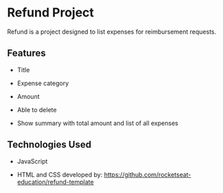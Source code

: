 # Refund Project
Refund is a project designed to list expenses for reimbursement requests.

## Features

- Title

- Expense category

- Amount

- Able to delete

- Show summary with total amount and list of all expenses

## Technologies Used

- JavaScript

- HTML and CSS developed by: https://github.com/rocketseat-education/refund-template 